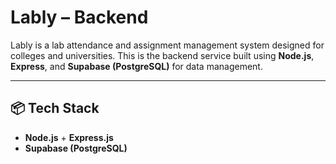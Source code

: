 # Lably – Backend

Lably is a lab attendance and assignment management system designed for colleges and universities. This is the backend service built using **Node.js**, **Express**, and **Supabase (PostgreSQL)** for data management.

---

## 📦 Tech Stack

- **Node.js** + **Express.js**
- **Supabase (PostgreSQL)**
